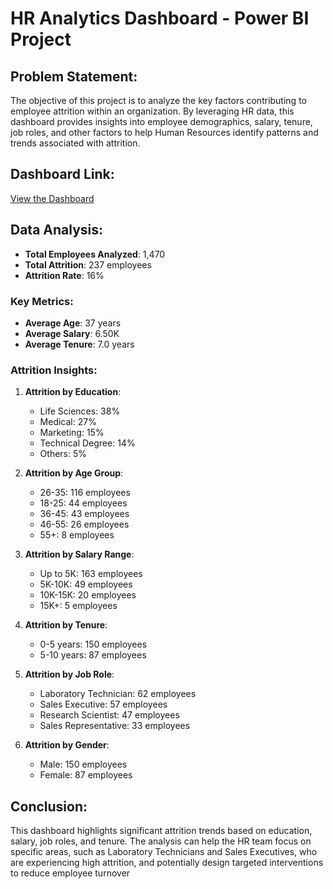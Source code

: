 # HR Analytics Dashboard - Power BI Project

## Problem Statement:
The objective of this project is to analyze the key factors contributing to employee attrition within an organization. By leveraging HR data, this dashboard provides insights into employee demographics, salary, tenure, job roles, and other factors to help Human Resources identify patterns and trends associated with attrition.

## Dashboard Link:
[View the Dashboard](https://app.powerbi.com/groups/me/reports/0ae1bbf0-c7d0-44b7-a289-2ba63c4aeda8/81a9b8b00c6ed35090ae?experience=power-bi)

## Data Analysis:

- **Total Employees Analyzed**: 1,470
- **Total Attrition**: 237 employees
- **Attrition Rate**: 16%
  
### Key Metrics:
- **Average Age**: 37 years
- **Average Salary**: 6.50K
- **Average Tenure**: 7.0 years

### Attrition Insights:
1. **Attrition by Education**:  
   - Life Sciences: 38%  
   - Medical: 27%  
   - Marketing: 15%  
   - Technical Degree: 14%  
   - Others: 5%

2. **Attrition by Age Group**:  
   - 26-35: 116 employees  
   - 18-25: 44 employees  
   - 36-45: 43 employees  
   - 46-55: 26 employees  
   - 55+: 8 employees

3. **Attrition by Salary Range**:  
   - Up to 5K: 163 employees  
   - 5K-10K: 49 employees  
   - 10K-15K: 20 employees  
   - 15K+: 5 employees

4. **Attrition by Tenure**:  
   - 0-5 years: 150 employees  
   - 5-10 years: 87 employees  

5. **Attrition by Job Role**:  
   - Laboratory Technician: 62 employees  
   - Sales Executive: 57 employees  
   - Research Scientist: 47 employees  
   - Sales Representative: 33 employees  

6. **Attrition by Gender**:  
   - Male: 150 employees  
   - Female: 87 employees

## Conclusion:
This dashboard highlights significant attrition trends based on education, salary, job roles, and tenure. The analysis can help the HR team focus on specific areas, such as Laboratory Technicians and Sales Executives, who are experiencing high attrition, and potentially design targeted interventions to reduce employee turnover
